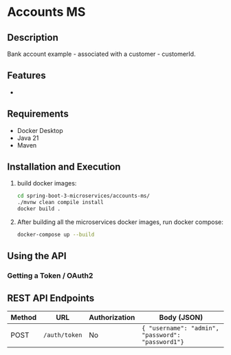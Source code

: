 # Accounts MS

## Description

Bank account example - associated with a customer - customerId. 

<!-- TODO -->
## Features

- 

## Requirements

- Docker Desktop
- Java 21
- Maven

<!-- TODO -->
## Installation and Execution

1. build docker images:

    ```bash
    cd spring-boot-3-microservices/accounts-ms/
    ./mvnw clean compile install
    docker build .
    ```

<!-- TODO -->
2. After building all the microservices docker images, run docker compose:

    ```bash
    docker-compose up --build
    ```


## Using the API

<!-- TODO -->

### Getting a Token / OAuth2

## REST API Endpoints

| Method | URL                                          | Authorization| Body (JSON)                               |
|--------|----------------------------------------------|--------------|-------------------------------------------|
| POST   | `/auth/token`                                | No           | `{ "username": "admin", "password": "password1"}`                    |
